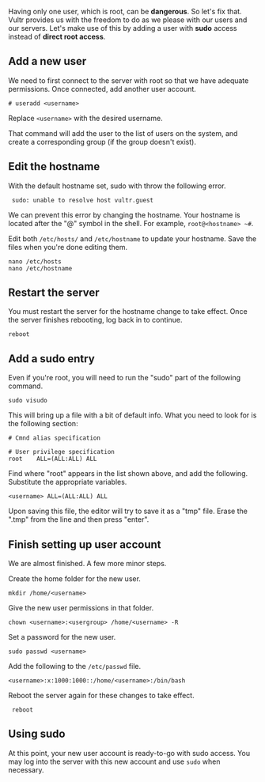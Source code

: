 Having only one user, which is root, can be **dangerous**. So let's fix that. Vultr provides us with the freedom to do as we please with our users and our servers. Let's make use of this by adding a user with **sudo** access instead of **direct root access**.

## Add a new user

We need to first connect to the server with root so that we have adequate permissions. Once connected, add another user account.
 
    # useradd <username>

Replace `<username>` with the desired username.

That command will add the user to the list of users on the system, and create a corresponding group (if the group doesn't exist).

## Edit the hostname

With the default hostname set, sudo with throw the following error.
 
     sudo: unable to resolve host vultr.guest

We can prevent this error by changing the hostname. Your hostname is located after the "@" symbol in the shell. For example, `root@<hostname> ~#`.

Edit both `/etc/hosts/` and `/etc/hostname` to update your hostname. Save the files when you're done editing them.

    nano /etc/hosts
    nano /etc/hostname

## Restart the server

You must restart the server for the hostname change to take effect. Once the server finishes rebooting, log back in to continue.

    reboot

## Add a sudo entry

Even if you're root, you will need to run the "sudo" part of the following command.

    sudo visudo

This will bring up a file with a bit of default info. What you need to look for is the following section:

    # Cmnd alias specification

    # User privilege specification
    root    ALL=(ALL:ALL) ALL

Find where "root" appears in the list shown above, and add the following. Substitute the appropriate variables.

    <username> ALL=(ALL:ALL) ALL

Upon saving this file, the editor will try to save it as a "tmp" file. Erase the ".tmp" from the line and then press "enter".

## Finish setting up user account

We are almost finished. A few more minor steps.

Create the home folder for the new user.

    mkdir /home/<username>

Give the new user permissions in that folder.

    chown <username>:<usergroup> /home/<username> -R

Set a password for the new user.

    sudo passwd <username>

Add the following to the `/etc/passwd` file.

    <username>:x:1000:1000::/home/<username>:/bin/bash

Reboot the server again for these changes to take effect.

     reboot 

## Using sudo

At this point, your new user account is ready-to-go with sudo access. You may log into the server with this new account and use `sudo` when necessary.
